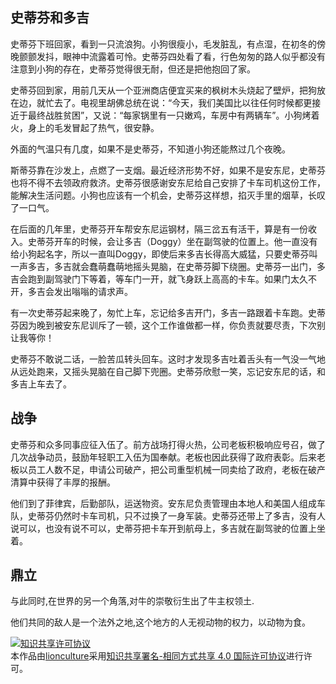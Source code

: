 ## 史蒂芬和多吉

史蒂芬下班回家，看到一只流浪狗。小狗很瘦小，毛发脏乱，有点湿，在初冬的傍晚颤颤发抖，眼神中流露着可怜。史蒂芬四处看了看，行色匆匆的路人似乎都没有注意到小狗的存在，史蒂芬觉得很无耐，但还是把他抱回了家。

史蒂芬回到家，用前几天从一个亚洲商店便宜买来的枫树木头烧起了壁炉，把狗放在边，就忙去了。电视里胡佛总统在说：“今天，我们美国比以往任何时候都更接近于最终战胜贫困”，又说：“每家锅里有一只嫩鸡，车房中有两辆车”。小狗烤着火，身上的毛发冒起了热气，很安静。

外面的气温只有几度，如果不是史蒂芬，不知道小狗还能熬过几个夜晚。

斯蒂芬靠在沙发上，点燃了一支烟。最近经济形势不好，如果不是安东尼，史蒂芬也将不得不去领政府救济。史蒂芬很感谢安东尼给自己安排了卡车司机这份工作，能解决生活问题。小狗也应该有一个机会，史蒂芬这样想，掐灭手里的烟草，长叹了一口气。

在后面的几年里，史蒂芬开车帮安东尼运钢材，隔三岔五有活干，算是有一份收入。史蒂芬开车的时候，会让多吉（Doggy）坐在副驾驶的位置上。他一直没有给小狗起名字，所以一直叫Doggy，即使后来多吉长得高大威猛，只要史蒂芬叫一声多吉，多吉就会蠢萌蠢萌地摇头晃脑，在史蒂芬脚下绕圈。史蒂芬一出门，多吉会跑到副驾驶门下等着，等车门一开，就飞身跃上高高的卡车。如果门太久不开，多吉会发出嗡嗡的请求声。  

有一次史蒂芬起来晚了，匆忙上车，忘记给多吉开门，多吉一路跟着卡车跑。史蒂芬因为晚到被安东尼训斥了一顿，这个工作谁做都一样，你负责就要尽责，下次别让我等你！

史蒂芬不敢说二话，一脸苦瓜转头回车。这时才发现多吉吐着舌头有一气没一气地从远处跑来，又摇头晃脑在自己脚下兜圈。史蒂芬欣慰一笑，忘记安东尼的话，和多吉上车去了。


## 战争

史蒂芬和众多同事应征入伍了。前方战场打得火热，公司老板积极响应号召，做了几次战争动员，鼓励年轻职工入伍为国奉献。老板也因此获得了政府表彰。后来老板以员工人数不足，申请公司破产，把公司重型机械一同卖给了政府，老板在破产清算中获得了丰厚的报酬。

他们到了菲律宾，后勤部队，运送物资。安东尼负责管理由本地人和美国人组成车队，史蒂芬仍然时卡车司机，只不过换了一身军装。史蒂芬还带上了多吉，没有人说可以，也没有说不可以，史蒂芬把卡车开到航母上，多吉就在副驾驶的位置上坐着。


## 鼎立
与此同时,在世界的另一个角落,对牛的崇敬衍生出了牛主权领土.

他们共同的敌人是一个法外之地,这个地方的人无视动物的权力，以动物为食。








<a rel="license" href="http://creativecommons.org/licenses/by-sa/4.0/"><img alt="知识共享许可协议" style="border-width:0" src="https://i.creativecommons.org/l/by-sa/4.0/88x31.png" /></a><br />本<span xmlns:dct="http://purl.org/dc/terms/" href="http://purl.org/dc/dcmitype/Text" rel="dct:type">作品</span>由<a xmlns:cc="http://creativecommons.org/ns#" href="https://biography.readthedocs.io" property="cc:attributionName" rel="cc:attributionURL">lionculture</a>采用<a rel="license" href="http://creativecommons.org/licenses/by-sa/4.0/">知识共享署名-相同方式共享 4.0 国际许可协议</a>进行许可。
